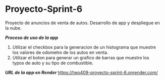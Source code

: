 # Proyecto-Sprint-6
Proyecto de anuncios de venta de autos. Desarrollo de app y despliegue en la nube.

*****Proceso de uso de la app*****
1) Utilizar el checkbox para la generacion de un histograma que muestre los valores de odometro de los autos en venta.
2) Utilizar el boton para generar un grafico de barras que muestre los typos de auto y su tipo de combustible.

*****URL de la app en Render*****
https://two409-proyecto-sprint-6.onrender.com/
